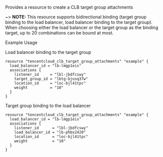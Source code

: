 Provides a resource to create a CLB target group attachments

~> **NOTE:** This resource supports bidirectional binding (target group binding to the load balancer, load balancer binding to the target group). When choosing either the load balancer or the target group as the binding target, up to 20 combinations can be bound at most.

Example Usage

Load balancer binding to the target group

```hcl
resource "tencentcloud_clb_target_group_attachments" "example" {
  load_balancer_id = "lb-lmgp1eis"
  associations {
    listener_id     = "lbl-jbdfcswy"
    target_group_id = "lbtg-bjosq37w"
    location_id     = "loc-bjl41tpc"
    weight          = "10"
  }
}
```

Target group binding to the load balancer

```hcl
resource "tencentcloud_clb_target_group_attachments" "example" {
  load_balancer_id = "lb-lmgp1eis"
  associations {
    listener_id      = "lbl-jbdfcswy"
    load_balancer_id = "lb-phbx2420"
    location_id      = "loc-bjl41tpc"
    weight           = "10"
  }
}
```
